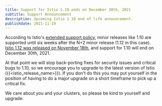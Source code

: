 ```yaml
---
title: Support for Istio 1.10 ends on December 30th, 2021
subtitle: Support Announcement
description: Upcoming Istio 1.10 end of life announcement.
publishdate: 2021-11-19
---
```


According to Istio's [extended support policy](/pt-br/blog/2021/extended-support/), minor releases like 1.10 are supported until six weeks after the N+2 minor release (1.12 in this case). [Istio 1.12 was released on November 18th](/pt-br/news/releases/1.12.x/announcing-1.12/), and support for 1.10 will end on December 30th, 2021.

At that point we will stop back-porting fixes for security issues and critical bugs to 1.10, so we encourage you to upgrade to the latest version of Istio ({{<istio_release_name>}}).  If you don't do this you may put yourself in the position of having to do a major upgrade on a short timeframe to pick up a critical fix.

We care about you and your clusters, so please be kind to yourself and upgrade.
